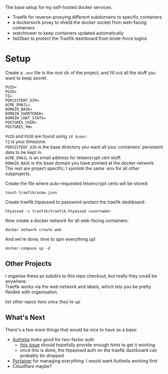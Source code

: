 The base setup for my self-hosted docker services.

 - Traefik for reverse-proxying different subdomains to specific containers
 - a dockersock proxy to shield the docker socket from web-facing containers
 - watchtower to keep containers updated automatically
 - fail2ban to protect the Traefik dashboard from brute-force logins

# Setup

Create a `.env` file in the root dir of the project,
and fill out all the stuff you want to keep secret:

```Shell
PUID=
PGID=
TZ=
PERSISTENT_DIR=
ACME_EMAIL=
DOMAIN_BASE=
DOMAIN_SHORTENER=
DOMAIN_CHAT_STATS=
POSTGRES_USER=
POSTGRES_PW=
```

`PUID` and `PGID` are found using `id $user`.  
`TZ` is your timezone.  
`PERSISTENT_DIR` is the base directory you want all your containers' persistent data to be kept in.  
`ACME_EMAIL` is an email address for letsencrypt cert stuff.  
`DOMAIN_BASE` is the base domain you have pointed at the docker network.  
The rest are project specific; I symlink the same .env for all other subprojects.

Create the file where auto-requested letsencrypt certs will be stored:

`touch traefik/acme.json`

Create traefik.htpasswd to password-protect the traefik dashboard:

`htpasswd -c traefik/traefik.htpasswd <username>`

Now create a docker network for all web-facing containers:

`docker network create web`

And we're done, time to spin everything up!

`docker-compose up -d`

## Other Projects

I organise these as subdirs to this repo checkout, but really they could be anywhere.  
Traefik works via the web network and labels, which lets you be pretty flexible with organisation.

*list other repos here once they're up*

## What's Next

There's a few more things that would be nice to have as a base:

 - [Authelia](https://github.com/clems4ever/authelia) looks good for two-factor auth
   - [this issue](https://github.com/clems4ever/authelia/issues/88) should hopefully provide enough hints to get it working
   - once this is done, the htpasswd auth on the traefik dashboard can probably be dropped
 - [Portainer](https://github.com/portainer/portainer) for managing everything. I would want Authelia working first
 - Cloudflare maybe?
